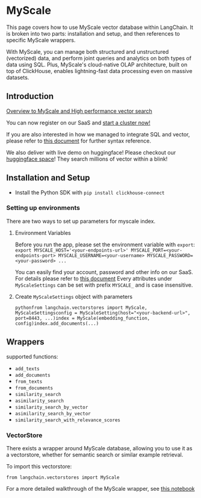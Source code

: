 MyScale
=======

This page covers how to use MyScale vector database within LangChain. It is broken into two parts: installation and setup, and then references to specific MyScale wrappers.

With MyScale, you can manage both structured and unstructured (vectorized) data, and perform joint queries and analytics on both types of data using SQL. Plus, MyScale's cloud-native OLAP architecture, built on top of ClickHouse, enables lightning-fast data processing even on massive datasets.

Introduction[​](#introduction "Direct link to Introduction")
------------------------------------------------------------

[Overview to MyScale and High performance vector search](https://docs.myscale.com/en/overview/)

You can now register on our SaaS and [start a cluster now!](https://docs.myscale.com/en/quickstart/)

If you are also interested in how we managed to integrate SQL and vector, please refer to [this document](https://docs.myscale.com/en/vector-reference/) for further syntax reference.

We also deliver with live demo on huggingface! Please checkout our [huggingface space](https://huggingface.co/myscale)! They search millions of vector within a blink!

Installation and Setup[​](#installation-and-setup "Direct link to Installation and Setup")
------------------------------------------------------------------------------------------

*   Install the Python SDK with `pip install clickhouse-connect`

### Setting up environments[​](#setting-up-environments "Direct link to Setting up environments")

There are two ways to set up parameters for myscale index.

1.  Environment Variables
    
    Before you run the app, please set the environment variable with `export`: `export MYSCALE_HOST='<your-endpoints-url>' MYSCALE_PORT=<your-endpoints-port> MYSCALE_USERNAME=<your-username> MYSCALE_PASSWORD=<your-password> ...`
    
    You can easily find your account, password and other info on our SaaS. For details please refer to [this document](https://docs.myscale.com/en/cluster-management/) Every attributes under `MyScaleSettings` can be set with prefix `MYSCALE_` and is case insensitive.
    
2.  Create `MyScaleSettings` object with parameters
    

    ```pythonfrom langchain.vectorstores import MyScale, MyScaleSettingsconfig = MyScaleSetting(host="<your-backend-url>", port=8443, ...)index = MyScale(embedding_function, config)index.add_documents(...)```

Wrappers[​](#wrappers "Direct link to Wrappers")
------------------------------------------------

supported functions:

*   `add_texts`
*   `add_documents`
*   `from_texts`
*   `from_documents`
*   `similarity_search`
*   `asimilarity_search`
*   `similarity_search_by_vector`
*   `asimilarity_search_by_vector`
*   `similarity_search_with_relevance_scores`

### VectorStore[​](#vectorstore "Direct link to VectorStore")

There exists a wrapper around MyScale database, allowing you to use it as a vectorstore, whether for semantic search or similar example retrieval.

To import this vectorstore:

    from langchain.vectorstores import MyScale

For a more detailed walkthrough of the MyScale wrapper, see [this notebook](/docs/modules/data_connection/vectorstores/integrations/myscale.html)